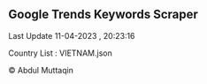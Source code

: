 

## Google Trends Keywords Scraper 
 
Last Update 11-04-2023 , 20:23:16

Country List :
VIETNAM.json



© Abdul Muttaqin 
